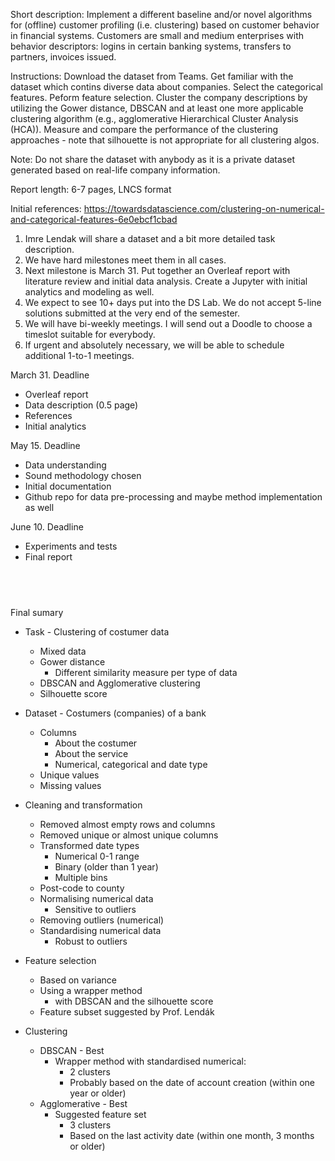 Short description: Implement a different baseline and/or novel algorithms for (offline) customer profiling (i.e. clustering) based on customer behavior in financial systems. Customers are small and medium enterprises with behavior descriptors: logins in certain banking systems, transfers to partners, invoices issued.

Instructions: Download the dataset from Teams. Get familiar with the dataset which contins diverse data about companies. Select the categorical features. Peform feature selection. Cluster the company descriptions by utilizing the Gower distance, DBSCAN and at least one more applicable clustering algorithm (e.g., agglomerative Hierarchical Cluster Analysis (HCA)). Measure and compare the performance of the clustering approaches - note that silhouette is not appropriate for all clustering algos.

Note: Do not share the dataset with anybody as it is a private dataset generated based on real-life company information.

Report length: 6-7 pages, LNCS format

Initial references:
https://towardsdatascience.com/clustering-on-numerical-and-categorical-features-6e0ebcf1cbad


1. Imre Lendak will share a dataset and a bit more detailed task description.
2. We have hard milestones meet them in all cases.
3. Next milestone is March 31. Put together an Overleaf report with literature review and initial data analysis. Create a Jupyter with initial analytics and modeling as well.
4. We expect to see 10+ days put into the DS Lab. We do not accept 5-line solutions submitted at the very end of the semester.
5. We will have bi-weekly meetings. I will send out a Doodle to choose a timeslot suitable for everybody.
6. If urgent and absolutely necessary, we will be able to schedule additional 1-to-1 meetings.


March 31. Deadline
  - Overleaf report
  - Data description (0.5 page)
  - References
  - Initial analytics

May 15. Deadline
  - Data understanding
  - Sound methodology chosen
  - Initial documentation
  - Github repo for data pre-processing and maybe method implementation as well

June 10. Deadline
  - Experiments and tests 
  - Final report 

&nbsp; 
---

Final sumary

- Task - Clustering of costumer data
  - Mixed data
  - Gower distance
    - Different similarity measure per type of data
  - DBSCAN and Agglomerative clustering
  - Silhouette score

- Dataset - Costumers (companies) of a bank
  - Columns
    - About the costumer
    - About the service
    - Numerical, categorical and date type
  - Unique values
  - Missing values

- Cleaning and transformation
  - Removed almost empty rows and columns
  - Removed unique or almost unique columns
  - Transformed date types
    - Numerical 0-1 range
    - Binary (older than 1 year)
    - Multiple bins
  - Post-code to county
  - Normalising numerical data
    - Sensitive to outliers
  - Removing outliers (numerical)
  - Standardising numerical data
    - Robust to outliers

- Feature selection
  - Based on variance
  - Using a wrapper method
    - with DBSCAN and the silhouette score
  - Feature subset suggested by Prof. Lendák

- Clustering
  - DBSCAN - Best
    - Wrapper method with standardised numerical: 
      - 2 clusters
      - Probably based on the date of account creation (within one year or older)
  - Agglomerative - Best
    - Suggested feature set
      - 3 clusters
      - Based on the last activity date (within one month, 3 months or older)

